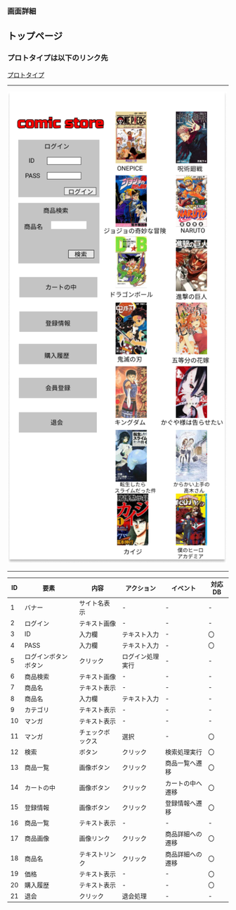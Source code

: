 ### 画面詳細
## トップページ
### プロトタイプは以下のリンク先
[プロトタイプ](https://www.figma.com/file/1qrEKi7iktAY3U27hFIezf/Untitled?node-id=0%3A1)
*****
<img src="../img/toppage.png" width="500">

*****

| ID | 要素 | 内容 | アクション | イベント | 対応DB |
|----|------|------|-----------|----------|--------|
|1   |バナー|サイト名表示|-     |-         |-       |
|2   |ログイン|テキスト画像|-   |-         |-       |
|3   |ID|入力欄|テキスト入力 |-            |〇      |
|4   |PASS|入力欄|テキスト入力|-           |〇      |
|5   |ログインボタンボタン|クリック|ログイン処理実行|- |- |
|6   |商品検索|テキスト画像|-   |-         |-      |
|7   |商品名|テキスト表示|-     |-        |-       |
|8   |商品名|入力欄|テキスト入力|-        |-       |
|9   |カテゴリ|テキスト表示|-   |-        |-       |
|10  |マンガ|テキスト表示|-     |-        |-       |
|11  |マンガ|チェックボックス|選択|-      |〇      |
|12  |検索  |ボタン|クリック   |検索処理実行|〇    |
|13  |商品一覧|画像ボタン|クリック|商品一覧へ遷移|〇|
|14  |カートの中|画像ボタン|クリック|カートの中へ遷移|〇|
|15  |登録情報|画像ボタン|クリック|登録情報へ遷移|〇|
|16  |商品一覧|テキスト表示|-     |-      |-        |
|17  |商品画像|画像リンク|クリック|商品詳細への遷移|〇|
|18  |商品名|テキストリンク|クリック|商品詳細への遷移|〇|
|19  |価格|テキスト表示|-       |-      |〇      |
|20  |購入履歴|テキスト表示|-     |-      |〇      |
|21  |退会   |クリック|退会処理   |-      |-       |
